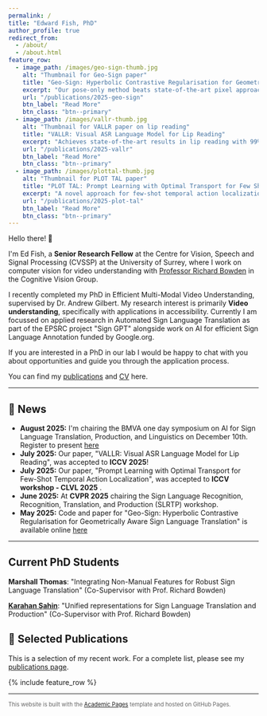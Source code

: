 ```yaml
---
permalink: /
title: "Edward Fish, PhD"
author_profile: true
redirect_from: 
  - /about/
  - /about.html
feature_row:
  - image_path: /images/geo-sign-thumb.jpg
    alt: "Thumbnail for Geo-Sign paper"
    title: "Geo-Sign: Hyperbolic Contrastive Regularisation for Geometrically-Aware Sign-Language Translation"
    excerpt: "Our pose-only method beats state-of-the-art pixel approaches by injecting hierarchical structure into a language model using hyperbolic geometry, setting new records on the CSL-Daily benchmark."
    url: "/publications/2025-geo-sign"
    btn_label: "Read More"
    btn_class: "btn--primary"
  - image_path: /images/vallr-thumb.jpg
    alt: "Thumbnail for VALLR paper on lip reading"
    title: "VALLR: Visual ASR Language Model for Lip Reading"
    excerpt: "Achieves state-of-the-art results in lip reading with 99% less training data by deconstructing the problem into phoneme recognition and sentence reconstruction. **Accepted to ICCV 2025!**"
    url: "/publications/2025-vallr"
    btn_label: "Read More"
    btn_class: "btn--primary"
  - image_path: /images/plottal-thumb.jpg
    alt: "Thumbnail for PLOT TAL paper"
    title: "PLOT TAL: Prompt Learning with Optimal Transport for Few Shot Temporal Action Localization"
    excerpt: "A novel approach for few-shot temporal action localization, leveraging prompt learning and optimal transport. **Accepted to ICCV (CLVL Workshop) 2025!**"
    url: "/publications/2025-plot-tal"
    btn_label: "Read More"
    btn_class: "btn--primary"
---
```


Hello there! 👋

I'm Ed Fish, a **Senior Research Fellow** at the Centre for Vision, Speech and Signal Processing (CVSSP) at the University of Surrey, where I work on computer vision for video understanding with [Professor Richard Bowden](https://www.surrey.ac.uk/people/richard-bowden) in the Cognitive Vision Group.

I recently completed my PhD in Efficient Multi-Modal Video Understanding, supervised by Dr. Andrew Gilbert. My research interest is primarily **Video understanding**, specifically with applications in accessibility. Currently I am focussed on applied research in Automated Sign Language Translation as part of the EPSRC project "Sign GPT" alongside work on AI for efficient Sign Language Annotation funded by Google.org.

If you are interested in a PhD in our lab I would be happy to chat with you about opportunities and guide you through the application process.

You can find my [publications](/publications/) and [CV](/cv/) here.

---

## 📢 News
* **August 2025:** I'm chairing the BMVA one day symposium on AI for Sign Language Translation, Production, and Linguistics on December 10th. Register to present [here](https://www.bmva.org/meetings/25-12-10-Sign.html) 
* **July 2025:** Our paper, "VALLR: Visual ASR Language Model for Lip Reading", was accepted to **ICCV 2025**!
* **July 2025:** Our paper, "Prompt Learning with Optimal Transport for Few-Shot Temporal Action Localization", was accepted to **ICCV workshop - CLVL 2025** .
* **June 2025:** At **CVPR 2025** chairing the Sign Language Recognition, Recognition, Translation, and Production (SLRTP) workshop.
* **May 2025:** Code and paper for "Geo-Sign: Hyperbolic Contrastive Regularisation for Geometrically Aware Sign Language Translation" is available online [here](https://github.com/ed-fish/geo-sign)

---

## Current PhD Students

**Marshall Thomas**: "Integrating Non-Manual Features for Robust Sign Language Translation" (Co-Supervisor with Prof. Richard Bowden)

**[Karahan Şahin](https://github.com/karahan-sahin)**: "Unified representations for Sign Language Translation and Production" (Co-Supervisor with Prof. Richard Bowden)


## 📝 Selected Publications

This is a selection of my recent work. For a complete list, please see my [publications page](/publications/).

{% include feature_row %}

---

<p style="font-size: 0.8em; color: #666;">
This website is built with the <a href="https://github.com/academicpages/academicpages.github.io" target="_blank" rel="noopener">Academic Pages</a> template and hosted on GitHub Pages.
</p>
